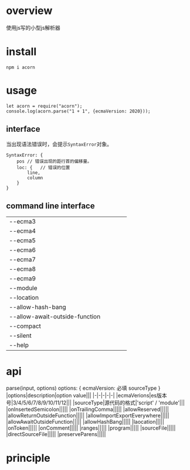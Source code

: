 # overview
使用js写的小型js解析器

# install
`npm i acorn`

# usage
```
let acorn = require("acorn");
console.log(acorn.parse("1 + 1", {ecmaVersion: 2020}));
```

## interface
当出现语法错误时，会提示`SyntaxError`对象。
```
SyntaxError: {
    pos // 错误出现的距行首的偏移量。
    loc: {   // 错误的位置
        line,
        column
    }
}
```

## command line interface
||||||
|-|-|-|-|-|
|--ecma3|||||
|--ecma4|||||
|--ecma5|||||
|--ecma6|||||
|--ecma7|||||
|--ecma8|||||
|--ecma9|||||
|--module|||||
|--location|||||
|--allow-hash-bang|||||
|--allow-await-outside-function|||||
|--compact|||||
|--silent|||||
|--help|||||

# api
parse(input, options)
options: {
    ecmaVersion: 必填
    sourceType
}
|options|description|option value|||
|-|-|-|-|-|
|ecmaVerions|es版本号|3/4/5/6/7/8/9/10/11/12|||
|sourceType|源代码的格式|'script' / 'module'|||
|onInsertedSemicolon|||||
|onTrailingComma|||||
|allowReserved|||||
|allowReturnOutsideFunction|||||
|allowImportExportEverywhere|||||
|allowAwaitOutsideFunction|||||
|allowHashBang|||||
|laocation|||||
|onToken|||||
|onComment|||||
|ranges|||||
|program|||||
|sourceFile|||||
|directSourceFile|||||
|preserveParens|||||

# principle
